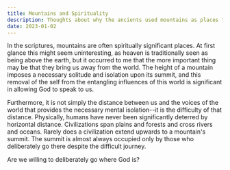 ```yaml
---
title: Mountains and Spirituality
description: Thoughts about why the ancients used mountains as places to commune with God, and what this teaches us about worship.
date: 2023-01-02
---
```


In the scriptures, mountains are often spiritually significant places. 
At first glance this might seem uninteresting,
as heaven is traditionally seen as being above the earth,
but it occurred to me that the more important thing may be 
that they bring us away from the world. 
The height of a mountain imposes a necessary solitude 
and isolation upon its summit, 
and this removal of the self from the 
entangling influences of this world is significant 
in allowing God to speak to us. 

Furthermore, it is not simply the distance between us 
and the voices of the world 
that provides the necessary mental isolation--it 
is the difficulty of that distance. 
Physically, humans have never been significantly deterred by horizontal distance. 
Civilizations span plains and forests and cross rivers and oceans. 
Rarely does a civilization extend upwards to a mountain's summit. 
The summit is almost always occupied only by those who 
deliberately go there despite the difficult journey. 

Are we willing to deliberately go where God is?